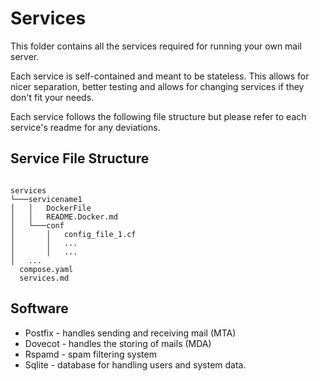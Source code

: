 # Services 
This folder contains all the services required for running your own mail server. 

Each service is self-contained and meant to be stateless. This allows for nicer separation, better testing and allows for changing services if they don't fit your needs.

Each service follows the following file structure but please refer to each service's readme for any deviations.

## Service File Structure

```

services
└───servicename1
│   │   DockerFile
│   │   README.Docker.md
│   └───conf
│       │   config_file_1.cf
│       │   ...
│       │   ...
│   ...
  compose.yaml
  services.md

```


## Software
- Postfix - handles sending and receiving mail (MTA)
- Dovecot - handles the storing of mails (MDA)
- Rspamd -  spam filtering system 
- Sqlite -  database for handling users and system data.




